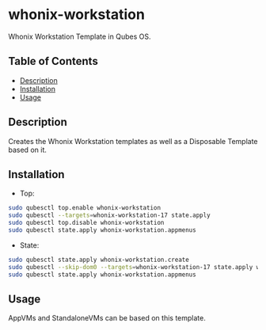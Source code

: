 # whonix-workstation

Whonix Workstation Template in Qubes OS.

## Table of Contents

* [Description](#description)
* [Installation](#installation)
* [Usage](#usage)

## Description

Creates the Whonix Workstation templates as well as a Disposable Template
based on it.

## Installation

- Top:
```sh
sudo qubesctl top.enable whonix-workstation
sudo qubesctl --targets=whonix-workstation-17 state.apply
sudo qubesctl top.disable whonix-workstation
sudo qubesctl state.apply whonix-workstation.appmenus
```

- State:
<!-- pkg:begin:post-install -->
```sh
sudo qubesctl state.apply whonix-workstation.create
sudo qubesctl --skip-dom0 --targets=whonix-workstation-17 state.apply whonix-workstation.install
sudo qubesctl state.apply whonix-workstation.appmenus
```
<!-- pkg:end:post-install -->

## Usage

AppVMs and StandaloneVMs can be based on this template.
